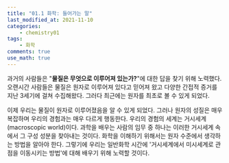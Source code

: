 ```yaml
---
title: "01.1 화학: 들어가는 말"
last_modified_at: 2021-11-10
categories:
    - chemistry01
tags:
    - 화학
comments: true
use_math: true
---
```


과거의 사람들은 "**물질은 무엇으로 이루어져 있는가?**"에 대한 답을 찾기 위해 노력했다. 오랜시간 사람들은 물질은 원자로 이루어져 있다고 믿어져 왔고 다양한 간접적 증거를 지난 3세기에 걸쳐 수집해왔다. 그러다 최근에는 원자를 최초로 볼 수 있게 되었다. 

이제 우리는 물질이 원자로 이루어졌음을 알 수 있게 되었다. 그러나 원자의 성질은 매우 복잡하며 우리의 경험과는 매우 다르게 행동한다. 우리의 경험의 세계는 거시세계(macroscopic world)이다. 과학을 배우는 사람의 임무 중 하나는 이러한 거시세계 속에서 그 구성 성분을 찾아내는 것이다. 화학을 이해하기 위해서는 원자 수준에서 생각하는 방법을 알아야 한다. 그렇기에 우리는 일반화학 시간에 '거시세계에서 미시세계로 관점을 이동시키는 방법'에 대해 배우기 위해 노력할 것이다.